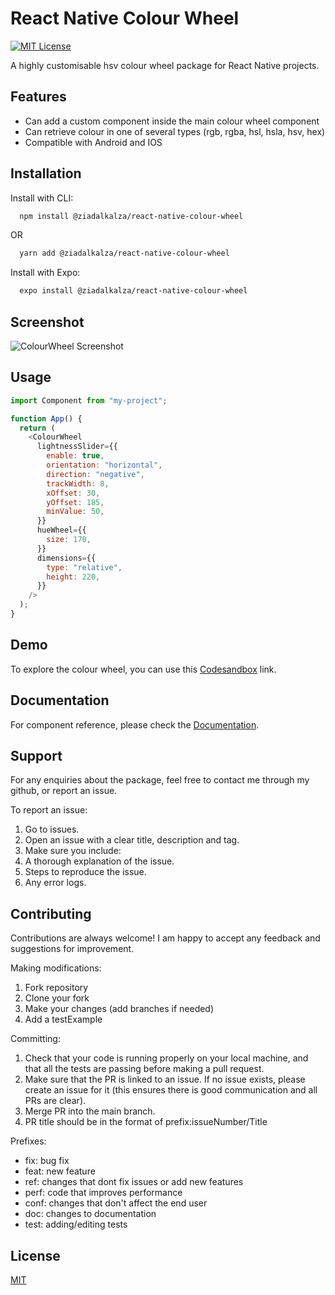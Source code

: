 # React Native Colour Wheel

[![MIT License](https://img.shields.io/badge/License-MIT-green.svg)](https://choosealicense.com/licenses/mit/)

A highly customisable hsv colour wheel package for React Native projects.

## Features

- Can add a custom component inside the main colour wheel component
- Can retrieve colour in one of several types (rgb, rgba, hsl, hsla, hsv, hex)
- Compatible with Android and IOS

## Installation

Install with CLI:

```bash
  npm install @ziadalkalza/react-native-colour-wheel
```

OR

```bash
  yarn add @ziadalkalza/react-native-colour-wheel
```

Install with Expo:

```bash
  expo install @ziadalkalza/react-native-colour-wheel
```

## Screenshot

![ColourWheel Screenshot](https://user-images.githubusercontent.com/84280036/212576536-80f2b72d-ae9c-4469-b70d-9f869c76d96e.jpeg)

## Usage

```javascript
import Component from "my-project";

function App() {
  return (
    <ColourWheel
      lightnessSlider={{
        enable: true,
        orientation: "horizontal",
        direction: "negative",
        trackWidth: 8,
        xOffset: 30,
        yOffset: 185,
        minValue: 50,
      }}
      hueWheel={{
        size: 170,
      }}
      dimensions={{
        type: "relative",
        height: 220,
      }}
    />
  );
}
```

## Demo

To explore the colour wheel, you can use this [Codesandbox]() link.

## Documentation

For component reference, please check the [Documentation](https://github.com/ziadalkalza/react-native-colour-wheel/blob/master/DOCUMENTATION.md).

## Support

For any enquiries about the package, feel free to contact me through my github, or report an issue.

To report an issue:

1. Go to issues.
2. Open an issue with a clear title, description and tag.
3. Make sure you include:
4. A thorough explanation of the issue.
5. Steps to reproduce the issue.
6. Any error logs.

## Contributing

Contributions are always welcome! I am happy to accept any feedback and suggestions for improvement.

Making modifications:

1. Fork repository
2. Clone your fork
3. Make your changes (add branches if needed)
4. Add a testExample

Committing:

1. Check that your code is running properly on your local machine, and that all the tests are passing before making a pull request.
2. Make sure that the PR is linked to an issue. If no issue exists, please create an issue for it (this ensures there is good communication and all PRs are clear).
3. Merge PR into the main branch.
4. PR title should be in the format of prefix:issueNumber/Title

Prefixes:

- fix: bug fix
- feat: new feature
- ref: changes that dont fix issues or add new features
- perf: code that improves performance
- conf: changes that don't affect the end user
- doc: changes to documentation
- test: adding/editing tests

## License

[MIT](https://choosealicense.com/licenses/mit/)
